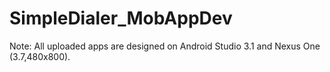 # SimpleDialer_MobAppDev
Note: All uploaded apps are designed on Android Studio 3.1 and Nexus One (3.7,480x800).
